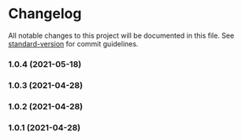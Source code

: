 # Changelog

All notable changes to this project will be documented in this file. See [standard-version](https://github.com/conventional-changelog/standard-version) for commit guidelines.

### 1.0.4 (2021-05-18)

### 1.0.3 (2021-04-28)

### 1.0.2 (2021-04-28)

### 1.0.1 (2021-04-28)
